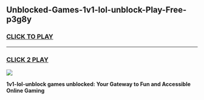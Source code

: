 
## Unblocked-Games-1v1-lol-unblock-Play-Free-p3g8y
<h3>
<a href="https://premium76.site?title=1v1-lol-unblock&ref=23A">CLICK TO PLAY</a></h3>
<hr>

<h3>
<a href="https://premium76.site?title=1v1-lol-unblock&ref=23A">CLICK 2 PLAY</a>
  
</h3>

<a href="https://premium76.site?title=1v1-lol-unblock&ref=23A"><img src="https://clearcache.store/games.png"></a>


**1v1-lol-unblock games unblocked: Your Gateway to Fun and Accessible Online Gaming**
